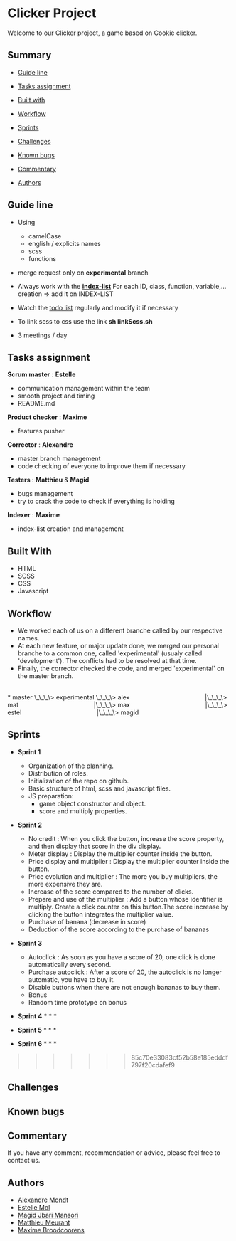# Clicker Project
Welcome to our Clicker project, a game based on Cookie clicker.

## Summary

- [Guide line](#guide-line)
  
- [Tasks assignment](#tasks-assignment)
  
- [Built with](#built-with)
  
- [Workflow](#workflow)
  
- [Sprints](#sprints)
  
- [Challenges](#challenges)
  
- [Known bugs](#known-bugs)
  
- [Commentary](#commentary)
  
- [Authors](#authors)

## Guide line
* Using 
	* camelCase
	* english / explicits names
	* scss
	* functions

* merge request only on **experimental** branch

* Always work with the **[index-list](https://github.com/Estelle111/clicker-project/blob/experimental/index-list.md)**
  For each ID, class, function, variable,... creation => add it on INDEX-LIST

* Watch the [todo list](https://github.com/Estelle111/clicker-project/projects/1) regularly and modify it if necessary

* To link scss to css use the link **sh linkScss.sh** 

* 3 meetings / day

## Tasks assignment
**Scrum master** : **Estelle**
* communication management within the team
* smooth project and timing
* README.md

**Product checker** : **Maxime**
* features pusher

**Corrector** : **Alexandre**
* master branch management
* code checking of everyone to improve them if necessary

**Testers** : **Matthieu** & **Magid**
* bugs management 
* try to crack the code to check if everything is holding

**Indexer** : **Maxime**
* index-list creation and management
 

## Built With
* HTML
* SCSS
* CSS
* Javascript

## Workflow

- We worked each of us on a different branche called by our respective names.
- At each new feature, or major update done, we merged our personal branche to a common one, called 'experimental' (usualy called 'development'). The conflicts had to be resolved at that time.
- Finally, the corrector checked the code, and merged 'experimental' on the master branch.
</br>
  * master \_\_\_\> experimental \_\_\_\> alex
&nbsp;&nbsp;&nbsp;&nbsp;&nbsp;&nbsp;&nbsp;&nbsp;&nbsp;&nbsp;&nbsp;&nbsp;&nbsp;&nbsp;&nbsp;&nbsp;&nbsp;&nbsp;&nbsp;&nbsp;&nbsp;&nbsp;&nbsp;&nbsp;&nbsp;&nbsp;&nbsp;&nbsp;&nbsp;&nbsp;&nbsp;&nbsp;&nbsp;&nbsp;&nbsp;&nbsp;&nbsp;&nbsp;&nbsp;&nbsp;&nbsp;&nbsp;|\_\_\_\> mat
&nbsp;&nbsp;&nbsp;&nbsp;&nbsp;&nbsp;&nbsp;&nbsp;&nbsp;&nbsp;&nbsp;&nbsp;&nbsp;&nbsp;&nbsp;&nbsp;&nbsp;&nbsp;&nbsp;&nbsp;&nbsp;&nbsp;&nbsp;&nbsp;&nbsp;&nbsp;&nbsp;&nbsp;&nbsp;&nbsp;&nbsp;&nbsp;&nbsp;&nbsp;&nbsp;&nbsp;&nbsp;&nbsp;&nbsp;&nbsp;&nbsp;&nbsp;|\_\_\_\> max
&nbsp;&nbsp;&nbsp;&nbsp;&nbsp;&nbsp;&nbsp;&nbsp;&nbsp;&nbsp;&nbsp;&nbsp;&nbsp;&nbsp;&nbsp;&nbsp;&nbsp;&nbsp;&nbsp;&nbsp;&nbsp;&nbsp;&nbsp;&nbsp;&nbsp;&nbsp;&nbsp;&nbsp;&nbsp;&nbsp;&nbsp;&nbsp;&nbsp;&nbsp;&nbsp;&nbsp;&nbsp;&nbsp;&nbsp;&nbsp;&nbsp;&nbsp;|\_\_\_\> estel
&nbsp;&nbsp;&nbsp;&nbsp;&nbsp;&nbsp;&nbsp;&nbsp;&nbsp;&nbsp;&nbsp;&nbsp;&nbsp;&nbsp;&nbsp;&nbsp;&nbsp;&nbsp;&nbsp;&nbsp;&nbsp;&nbsp;&nbsp;&nbsp;&nbsp;&nbsp;&nbsp;&nbsp;&nbsp;&nbsp;&nbsp;&nbsp;&nbsp;&nbsp;&nbsp;&nbsp;&nbsp;&nbsp;&nbsp;&nbsp;&nbsp;&nbsp;|\_\_\_\> magid

## Sprints

* **Sprint 1**
	* Organization of the planning.
	* Distribution of roles.
	* Initialization of the repo on github.
	* Basic structure of html, scss and javascript files.
	* JS preparation: 
		* game object constructor and object. 
		* score and multiply properties.
* **Sprint 2**
	* No credit : When you click the button, increase the score property, and then display that score in the div display.
	* Meter display : Display the multiplier counter inside the button.
	* Price display and multiplier : Display the multiplier counter inside the button. 
	* Price evolution and multiplier : The more you buy multipliers, the more expensive they are.
	* Increase of the score compared to the number of clicks.
	* Prepare and use of the multiplier : Add a button whose identifier is multiply. Create a click counter on this button.The score increase by clicking the button integrates the multiplier value.
	* Purchase of banana (decrease in score)
	* Deduction of the score according to the purchase of bananas

* **Sprint 3**
	* Autoclick : As soon as you have a score of 20, one click is done automatically every second.
	* Purchase autoclick : After a score of 20, the autoclick is no longer automatic, you have to buy it.
	* Disable buttons when there are not enough bananas to buy them.
	* Bonus
	* Random time prototype on bonus

* **Sprint 4**
	* 
	* 
	* 
* **Sprint 5**
	* 
	* 
	* 
* **Sprint 6**
	* 
	* 
	* 
>>>>>>> 85c70e33083cf52b58e185edddf797f20cdafef9

## Challenges

## Known bugs

## Commentary
If you have any comment, recommendation or advice, please feel free to contact us.

## Authors
* [Alexandre Mondt](https://github.com/Amondt) 
* [Estelle Mol](https://github.com/Estelle111)
* [Magid Jbari Mansori](https://github.com/Quake08)
* [Matthieu Meurant](https://github.com/MazzinWX)
* [Maxime Broodcoorens](https://github.com/Broodco) 

